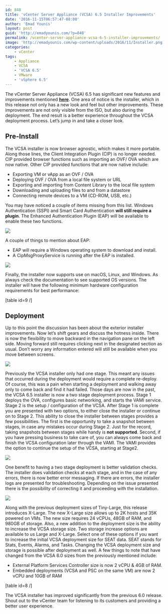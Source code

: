 ```yaml
---
id: 848
title: 'vCenter Server Appliance (VCSA) 6.5 Installer Improvements'
date: '2016-11-15T06:57:47-08:00'
author: 'Emad Younis'
layout: post
guid: 'http://emadyounis.com/?p=848'
permalink: /vcenter-server-appliance-vcsa-6-5-installer-improvements/
image: 'http://emadyounis.com/wp-content/uploads/2016/11/Installer.png'
categories:
    - vCenter
tags:
    - Appliance
    - VCSA
    - 'VCSA 6.5'
    - VMware
    - 'vSphere 6.5'
---
```


The vCenter Server Appliance (VCSA) 6.5 has significant new features and improvements mentioned **[here](http://emadyounis.com/vcenter/vcenter-server-appliance-vcsa-6-5-whats-new-rundown/)**. One area of notice is the installer, which in this release not only has a new look and feel but other improvements. These improvements are not only visible from the ISO, but also during the deployment. The end result is a better experience throughout the VCSA deployment process. Let’s jump in and take a closer look.

## Pre-Install

The VCSA installer is now browser agnostic, which makes it more portable. Along those lines, the Client Integration Plugin (CIP) is no longer needed. CIP provided browser functions such as importing an OVF/ OVA which are now native. Other CIP provided functions that are now native include:

- Exporting VM or vApp as an OVF / OVA
- Deploying OVF / OVA from a local file system or URL
- Exporting and importing from Content Library to the local file system
- Downloading and uploading files to and from a datastore
- Connecting remote devices to a VM (CD-ROM, USB, etc.)

You may have noticed a couple of items missing from this list. Windows Authentication (SSPI) and Smart Card Authentication **will still require a plugin**. The Enhanced Authentication Plugin (EAP) will be available to enable these two functions.

[![](https://emadyounis.com/assets/img/2016/11/Installer-EAP-1024x577.png?resize=1024%2C577)](https://emadyounis.com/assets/img/2016/11/Installer-EAP.png)

A couple of things to mention about EAP:

- EAP will require a Windows operating system to download and install.
- A CipMsgProxyService is running after the EAP is installed.

[![](https://emadyounis.com/assets/img/2016/11/Installer-2.png?resize=1117%2C215)](https://emadyounis.com/assets/img/2016/11/Installer-2.png)

Finally, the installer now supports use on macOS, Linux, and Windows. As always check the documentation to see supported OS versions. The installer will have the following minimum hardware configuration requirements for best performance:

\[table id=9 /\]

## Deployment

Up to this point the discussion has been about the exterior installer improvements. Now let’s shift gears and discuss the hotness inside. There is now the flexibility to move backward in the navigation pane on the left side. Moving forward still requires clicking next in the designated section as usual. Don’t worry any information entered will still be available when you move between screens.

[![](https://emadyounis.com/assets/img/2016/11/Installer-NavigationPane.png?resize=956%2C494)](https://emadyounis.com/assets/img/2016/11/Installer-NavigationPane.png)

Previously the VCSA installer only had one stage. This meant any issues that occurred during the <span class="gr-progress">deployment</span> would require a complete re-deploy. Of <span class="gr-progress">course</span>, this was a pain when starting a deployment and walking away only to come back and find it had failed. Those days are now in the past, the VCSA 6.5 installer is now a two stage deployment process. Stage 1 deploys the OVA, configures basic networking, and starts the VAMI service. Stage 2 is the setup / configuration of the VCSA. After Stage 1 is complete you are presented with two options, to either close the installer or continue on to Stage 2. This ability to close the installer between stages provides a few possibilities. The first is the opportunity to take a snapshot between stages, in case any mistakes occur during Stage 2. Just for the record, taking snapshots between stages while handy is **not supported**. Second, if you have pressing business to take care of, you can always come back and finish the VCSA configuration later through the VAMI. The VAMI provides the option to continue the setup of the VCSA, starting at Stage2.

[![](https://emadyounis.com/assets/img/2016/11/VAMI-Installer.png?resize=1097%2C613)](https://emadyounis.com/assets/img/2016/11/VAMI-Installer.png)

One benefit to having a two stage deployment is better validation checks. The installer does validation checks at each stage, and in the case of any errors, there is now better error messaging. If there are errors, the installer logs are presented for troubleshooting. Depending on the issue presented there is the possibility of correcting it and proceeding with the installation.

[![](https://emadyounis.com/assets/img/2016/11/Installer-err.png?resize=937%2C104)](https://emadyounis.com/assets/img/2016/11/Installer-err.png)

Along with the previous deployment sizes of Tiny-Large, this release introduces X-Large. The new X-Large size allows up to 2K hosts and 35K powered on VMs. The new size requires 24 vCPUs, 48GB of RAM, and 980GB of storage. Also, a new addition to the deployment size is the ability to increase the VCSA storage size. Two storage increase options are available to us Large and X-Large. Select one of these options if you want to increase the initial VCSA deployment size for SEAT data. SEAT stands for Stats, Events, Alarms, and Tasks. Changing the VCSA deployment size and storage is possible after deployment as well. A few things to note that have changed from the VCSA 6.0 sizes from the previously mentioned include:

- External Platform Services Controller size is now 2 vCPU &amp; 4GB of RAM.
- Embedded deployments (VCSA and PSC on the same VM) are now 2 vCPU and 10GB of RAM

\[table id=8 /\]

The VCSA installer has improved significantly from the previous 6.0 release. Shout out to the vCenter team for listening to its customers and providing a better user experience.
